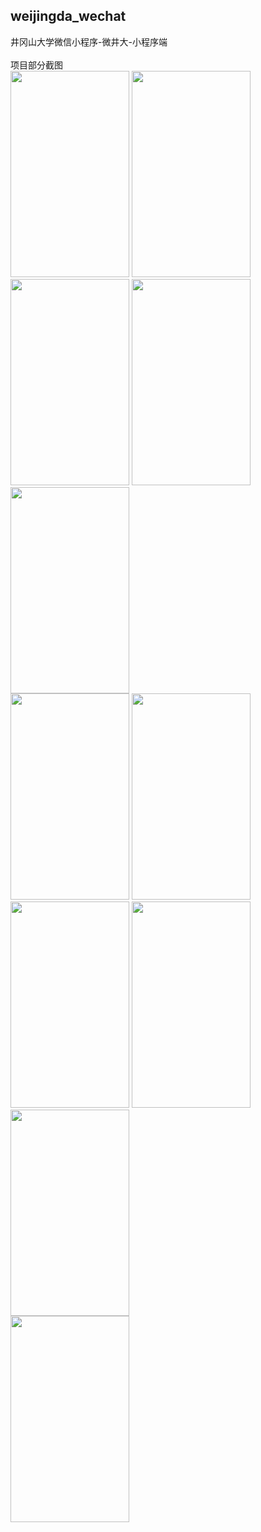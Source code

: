 ## weijingda_wechat
井冈山大学微信小程序-微井大-小程序端</br>
</br>
项目部分截图</br>
<img src="https://gitee.com/uploads/images/2018/0602/175618_1a49f235_1350936.jpeg" height="330" width="190" >
<img src="https://gitee.com/uploads/images/2018/0602/175638_724330b5_1350936.png" height="330" width="190" >
<img src="https://gitee.com/uploads/images/2018/0602/175657_45e824dd_1350936.jpeg" height="330" width="190" >
<img src="https://gitee.com/uploads/images/2018/0602/175716_71de5af4_1350936.jpeg" height="330" width="190" >
<img src="https://gitee.com/uploads/images/2018/0602/175736_9664b863_1350936.jpeg" height="330" width="190" ></br>
<img src="https://gitee.com/uploads/images/2018/0602/175755_645b6ed2_1350936.jpeg" height="330" width="190" >
<img src="https://gitee.com/uploads/images/2018/0602/175815_fb2920c9_1350936.jpeg" height="330" width="190" >
<img src="https://gitee.com/uploads/images/2018/0602/175834_019305ef_1350936.jpeg" height="330" width="190" >
<img src="https://gitee.com/uploads/images/2018/0602/175854_df57f877_1350936.jpeg" height="330" width="190" >
<img src="https://gitee.com/uploads/images/2018/0602/175907_7ebc6c0b_1350936.jpeg" height="330" width="190" ></br>
<img src="https://gitee.com/uploads/images/2018/0602/175932_0b38e169_1350936.png" height="330" width="190" >


